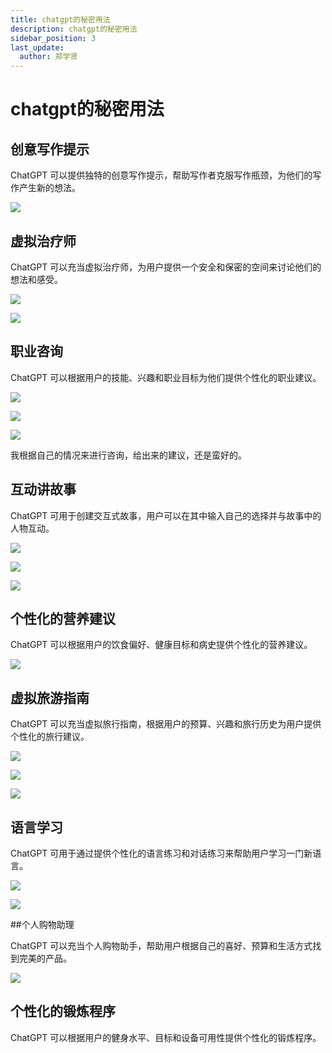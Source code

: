 ```yaml
---
title: chatgpt的秘密用法
description: chatgpt的秘密用法
sidebar_position: 3
last_update:
  author: 郑学贤
---
```

# chatgpt的秘密用法

## 创意写作提示

ChatGPT 可以提供独特的创意写作提示，帮助写作者克服写作瓶颈，为他们的写作产生新的想法。

![](@site/static/img/test_img/2023-04-27-10-20-07.png)

## 虚拟治疗师

ChatGPT 可以充当虚拟治疗师，为用户提供一个安全和保密的空间来讨论他们的想法和感受。

![](@site/static/img/test_img/2023-04-27-10-25-43.png)

![](@site/static/img/test_img/2023-04-27-10-26-07.png)

## 职业咨询

ChatGPT 可以根据用户的技能、兴趣和职业目标为他们提供个性化的职业建议。

![](@site/static/img/test_img/2023-04-27-10-34-26.png)

![](@site/static/img/test_img/2023-04-27-10-34-42.png)

![](@site/static/img/test_img/2023-04-27-10-34-59.png)

我根据自己的情况来进行咨询，给出来的建议，还是蛮好的。

## 互动讲故事

ChatGPT 可用于创建交互式故事，用户可以在其中输入自己的选择并与故事中的人物互动。

![](@site/static/img/test_img/2023-04-27-10-42-03.png)

![](@site/static/img/test_img/2023-04-27-10-42-20.png)

![](@site/static/img/test_img/2023-04-27-10-42-36.png)


## 个性化的营养建议

ChatGPT 可以根据用户的饮食偏好、健康目标和病史提供个性化的营养建议。

![](@site/static/img/test_img/2023-04-27-10-46-42.png)

## 虚拟旅游指南

ChatGPT 可以充当虚拟旅行指南，根据用户的预算、兴趣和旅行历史为用户提供个性化的旅行建议。

![](@site/static/img/test_img/2023-04-27-10-56-00.png)

![](@site/static/img/test_img/2023-04-27-10-56-17.png)

![](@site/static/img/test_img/2023-04-27-10-56-33.png)


## 语言学习

ChatGPT 可用于通过提供个性化的语言练习和对话练习来帮助用户学习一门新语言。

![](@site/static/img/test_img/2023-04-27-11-03-24.png)

![](@site/static/img/test_img/2023-04-27-11-03-55.png)


##个人购物助理

ChatGPT 可以充当个人购物助手，帮助用户根据自己的喜好、预算和生活方式找到完美的产品。

![](@site/static/img/test_img/2023-04-27-13-35-58.png)

## 个性化的锻炼程序
ChatGPT 可以根据用户的健身水平、目标和设备可用性提供个性化的锻炼程序。
